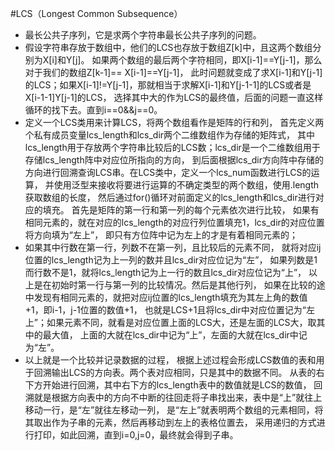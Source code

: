 #LCS（Longest Common Subsequence）
- 最长公共子序列，它是求两个字符串最长公共子序列的问题。
- 假设字符串存放于数组中，他们的LCS也存放于数组Z[k]中，且这两个数组分别为X[i]和Y[j]。 如果两个数组的最后两个字符相同，即X[i-1]==Y[j-1]，那么对于我们的数组Z[k-1]== X[i-1]==Y[j-1]， 此时问题就变成了求X[i-1]和Y[j-1]的LCS；如果X[i-1]!=Y[j-1]，那就相当于求解X[i-1]和Y[j-1-1]的LCS或者是X[i-1-1]Y[j-1]的LCS， 选择其中大的作为LCS的最终值，后面的问题一直这样循环的找下去。直到i==0&&j==0。
- 定义一个LCS类用来计算LCS，将两个数组看作是矩阵的行和列， 首先定义两个私有成员变量lcs_length和lcs_dir两个二维数组作为存储的矩阵式， 其中lcs_length用于存放两个字符串比较后的LCS数；lcs_dir是一个二维数组用于存储lcs_length阵中对应位所指向的方向， 到后面根据lcs_dir方向阵中存储的方向进行回溯查询LCS串。在LCS类中，定义一个lcs_num函数进行LCS的运算， 并使用泛型来接收将要进行运算的不确定类型的两个数组，使用.length获取数组的长度， 然后通过for()循环对前面定义的lcs_length和lcs_dir进行对应的填充。 首先是矩阵的第一行和第一列的每个元素依次进行比较， 如果有相同元素的，就在对应的lcs_length的对应行列位置填充1，lcs_dir的对应位置将方向填为“左上”， 即只有方位阵中记为左上的才是有着相同元素的；
- 如果其中行数在第一行，列数不在第一列，且比较后的元素不同， 就将对应ij位置的lcs_length记为上一列的数并且lcs_dir对应位记为“左”， 如果列数是1而行数不是1，就将lcs_length记为上一行的数且lcs_dir对应位记为“上”， 以上是在初始时第一行与第一列的比较情况。然后是其他行列， 如果在比较的途中发现有相同元素的，就把对应ij位置的lcs_length填充为其左上角的数值+1，即i-1，j-1位置的数值+1， 也就是LCS+1且将lcs_dir中对应位置记为“左上”；如果元素不同，就看是对应位置上面的LCS大，还是左面的LCS大，取其中的最大值， 上面的大就在lcs_dir中记为“上”，左面的大就在lcs_dir中记为“左”。
- 以上就是一个比较并记录数据的过程， 根据上述过程会形成LCS数值的表和用于回溯输出LCS的方向表。两个表对应相同，只是其中的数据不同。 从表的右下方开始进行回溯，其中右下方的lcs_length表中的数值就是LCS的数值， 回溯就是根据方向表中的方向不中断的往回走将子串找出来，表中是“上”就往上移动一行，是“左”就往左移动一列， 是“左上”就表明两个数组的元素相同，将其取出作为子串的元素，然后再移动到左上的表格位置去， 采用递归的方式进行打印，如此回溯，直到i=0,j=0，最终就会得到子串。
